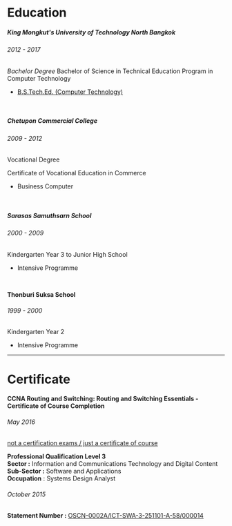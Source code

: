 
# Education
##### **King Mongkut's University of Technology North Bangkok**

###### 2012 - 2017

*Bachelor Degree* 
Bachelor of Science in Technical Education Program in Computer Technology 
- [B.S.Tech.Ed. (Computer Technology)](http://www.alumnicenter.kmutnb.ac.th/alumni?sub_department=&department=&degree=&year_start=&year_end=&keyword=%E0%B8%8A%E0%B8%B1%E0%B8%A2%E0%B8%81%E0%B8%B8%E0%B8%A5+%E0%B8%81%E0%B8%B2%E0%B8%8D%E0%B8%88%E0%B8%99%E0%B9%82%E0%B8%A0%E0%B8%84%E0%B8%B4%E0%B8%99)

<br/>

##### **Chetupon Commercial College**

###### 2009 - 2012

Vocational Degree

Certificate of Vocational Education in Commerce  
- Business Computer

<br/>

##### **Sarasas Samuthsarn School**

###### 2000 - 2009

Kindergarten Year 3 to Junior High School

- Intensive Programme

<br/>

**Thonburi Suksa School**

###### 1999 - 2000

Kindergarten Year 2

- Intensive Programme
----------

# Certificate
 **CCNA Routing and Switching: Routing and Switching Essentials - Certificate of Course Completion**
###### May 2016
[not a certification exams / just a certificate of course](https://drive.google.com/file/d/0BxIrxHorHE_raW9YQVVvNGxjc0k/view)


**Professional Qualification Level 3**
<br/> **Sector :** Information and Communications Technology and Digital Content
<br/> **Sub-Sector :** Software and Applications
<br/> **Occupation** : Systems Design Analyst

###### October 2015
 
**Statement Number :** [OSCN-0002A/ICT-SWA-3-251101-A-58/000014](https://drive.google.com/file/d/0B4zopZMyTzWsQklvdnJtWWpUODA/view)  
